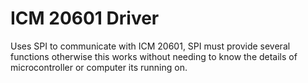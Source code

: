 # ICM 20601 Driver

Uses SPI to communicate with ICM 20601, SPI must provide several functions
otherwise this works without needing to know the details of microcontroller
or computer its running on.
